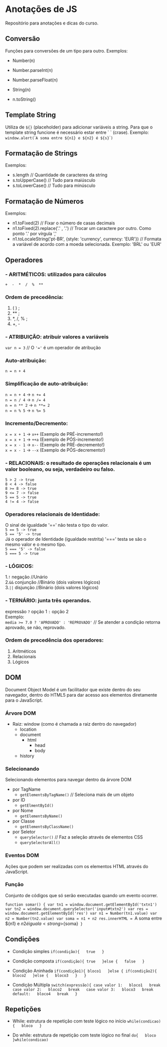 # Anotações de JS
Repositório para anotações e dicas do curso.

## Conversão
Funções para conversões de um tipo para outro.
Exemplos:
- Number(n)
- Number.parseInt(n)
- Number.parseFloat(n)

- String(n)
- n.toString()

## Template String
Utiliza de `${}` (placeholder) para adicionar variáveis a string.
Para que o template string funcione é necessário estar entre \` \` (crase).
Exemplo:
`window.alert(`\``A soma entre ${n1} e ${n2} é ${s}`\``)`

## Formatação de Strings
Exemplos:  
- s.length // Quantidade de caracteres da string
- s.toUpperCase() // Tudo para maiúsculo
- s.toLowerCase() // Tudo para minúsculo

## Formatação de Números
Exemplos:  
- n1.toFixed(2) // Fixar o número de casas decimais
- n1.toFixed(2).replace('.' , '.') // Trocar um caractere por outro. Como ponto '.' por vírgula ','
- n1.toLocaleString('pt-BR', {style: 'currency', currency: 'EUR'}) // Formata a variável de acordo com a moeda selecionada. Exemplo: 'BRL' ou 'EUR'

## Operadores  
### - ARITMÉTICOS: utilizados para cálculos  
`+  -  *  /  %  **`  

### Ordem de precedência:  
1. ( ) ;  
2. ** ;  
3. *, /, % ;  
4. +, -  
  
### - ATRIBUIÇÃO: atribuir valores a variáveis  
`var n = 3` // O `'='` é um operador de atribução  
  
### Auto-atribuição:  
`n = n + 4`  
  
### Simplificação de auto-atribuição:  
`n = n + 4` -> `n += 4`  
`n = n / 4` -> `n /= 4`  
`n = n ** 2` -> `n **= 2`  
`n = n % 5` -> `n %= 5`  
  
### Incremento/Decremento:  
`x = x + 1` -> `x++` (Exemplo de PRÉ-incremento!)  
`x = x + 1` -> `++a` (Exemplo de PÓS-incremento!)  
`x = x - 1` -> `x--` (Exemplo de PRÉ-decremento!)  
`x = x - 1` -> `--x` (Exemplo de PÓS-decremento!)  

### - RELACIONAIS: o resultado de operações relacionais é um valor booleano, ou seja, verdadeiro ou falso.  
`5 > 2 -> true`  
`8 < 4 -> false`  
`8 >= 8 -> true`  
`9 <= 7 -> false`  
`5 == 5 -> true`  
`4 != 4 -> false`  
  
### Operadores relacionais de Identidade:  
O sinal de igualdade '==' não testa o tipo do valor.  
`5 == 5 -> true`  
`5 == '5' -> true`  
Já o operador de Identidade (igualdade restrita) '===' testa se são o mesmo valor e o mesmo tipo.  
`5 === '5' -> false`  
`5 === 5 -> true`  
  
### - LÓGICOS:
1.`!` negação //Unário  
2.`&&` conjunção //Binário (dois valores lógicos)  
3.`||` disjunção //Binário (dois valores lógicos)  
  
### - TERNÁRIO: junta três operandos.  
expressão `?` opção 1 `:` opção 2  
Exemplo:  
`media >= 7.0 ? 'APROVADO' : 'REPROVADO'` // Se atender a condição retorna aprovado, se não, reprovado.  

### Ordem de precedência dos operadores:  
1. Aritméticos  
2. Relacionais  
3. Lógicos  

## DOM
Document Object Model é um facilitador que existe dentro do seu navegador, dentro do HTML5 para dar acesso aos elementos diretamente para o JavaScript.  

### Árvore DOM
- Raiz: window (como é chamada a raiz dentro do navegador)  
	- location  
	- document
		- html
			- head
			- body
	- history 

### Selecionando
Selecionando elementos para navegar dentro da árvore DOM  
- por TagName
	- `getElementsByTagName()` // Seleciona mais de um objeto
- por ID
	- `getElmentById()`
- por Nome
	- `getElementsByName()`
- por Classe
	- `getElementsByClassName()`
- por Seletor
	- `querySelector()` // Faz a seleção através de elementos CSS
	- `querySelectorAll()`

### Eventos DOM
Ações que podem ser realizadas com os elementos HTML através do JavaScript.

### Função
Conjunto de códigos que só serão executadas quando um evento ocorrer.  

`function somar() {
    var tn1 = window.document.getElementById('txtn1')
    var tn2 = window.document.querySelector('input#txtn2')
    var res = window.document.getElementById('res')
    var n1 = Number(tn1.value)
    var n2 = Number(tn2.value)
    var soma = n1 + n2
    res.innerHTML = `A soma entre ${n1} e ${n2} é igual a <strong>${soma}</strong>`
}`

## Condições

- Condição simples
	`if(condição){  
	    true  
	}`  

- Condição composta
	`if(condição){
	    true  
	}else {  
	    false  
	}`  

- Condição Aninhada
	`if(condição1){
	    bloco1  
	}else {
	    if(condição2){
	        bloco2  
	    }else {  
	        bloco3  
	    }  
	}`  

- Condição Múltipla
	`switch(expressão){
	    case valor 1:  
	        bloco1  
	        break  
	    case valor 2:  
	        bloco2  
	        break  
	    case valor 3:  
	        bloco3  
	        break      
	    default:  
	        bloco4  
	        break  
	}`  

## Repetições
- While: estrutura de repetição com teste lógico no início
	`while(condicao){  
	    bloco  
	}`  

- Do while: estrutura de repetição com teste lógico no final
	`do{  
	    bloco  
	}while(condicao)`  

